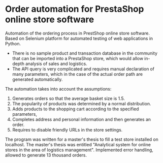 # Order automation for PrestaShop online store software

Automation of the ordering process in PrestShop online store software. 
Based on Selenium platform for automated testing of web applications in Python.

- There is no sample product and transaction database in the community that can be imported into a PrestaShop store, which would allow in-depth analysis of sales and logistics.
- The API query is very complicated and requires manual declaration of many parameters, which in the case of the actual order path are generated automatically. 

The automation takes into account the assumptions:
1. Generates orders so that the average basket size is 1.5.
2. The popularity of products was determined by a normal distribution.
3. Adds products to the shopping cart according to the specified parameters,
4. Completes address and personal information and then generates an order. 
5. Requires to disable friendly URLs in the store settings.

The program was written for a master's thesis to fill a test store installed on localhost.  The master's thesis was entitled "Analytical system for online stores in the area of logistics management".
Implemented error handling, allowed to generate 13 thousand orders.
